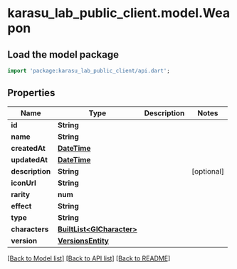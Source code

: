 # karasu_lab_public_client.model.Weapon

## Load the model package
```dart
import 'package:karasu_lab_public_client/api.dart';
```

## Properties
Name | Type | Description | Notes
------------ | ------------- | ------------- | -------------
**id** | **String** |  | 
**name** | **String** |  | 
**createdAt** | [**DateTime**](DateTime.md) |  | 
**updatedAt** | [**DateTime**](DateTime.md) |  | 
**description** | **String** |  | [optional] 
**iconUrl** | **String** |  | 
**rarity** | **num** |  | 
**effect** | **String** |  | 
**type** | **String** |  | 
**characters** | [**BuiltList&lt;GICharacter&gt;**](GICharacter.md) |  | 
**version** | [**VersionsEntity**](VersionsEntity.md) |  | 

[[Back to Model list]](../README.md#documentation-for-models) [[Back to API list]](../README.md#documentation-for-api-endpoints) [[Back to README]](../README.md)


